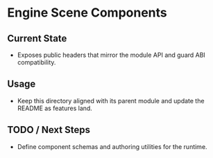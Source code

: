 # Engine Scene Components

## Current State

- Exposes public headers that mirror the module API and guard ABI compatibility.

## Usage

- Keep this directory aligned with its parent module and update the README as features land.

## TODO / Next Steps

- Define component schemas and authoring utilities for the runtime.
